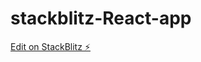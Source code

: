 # stackblitz-React-app

[Edit on StackBlitz ⚡️](https://stackblitz.com/edit/stackblitz-starters-5n67mr)
